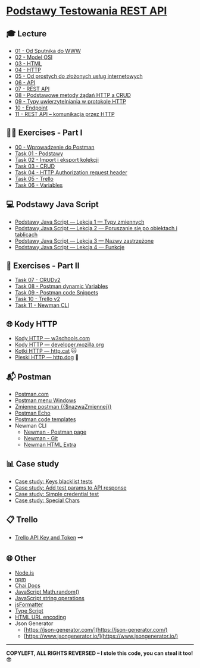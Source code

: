 # [Podstawy Testowania REST API](https://kadote870.github.io/podstawytestowaniarestapi/)

## 🎓 Lecture

* [01 - Od Sputnika do WWW](content/lecture/01-od-sputnika-do-www.md)
* [02 - Model OSI](content/lecture/02-model-osi.md)
* [03 - HTML](content/lecture/03-html.md)
* [04 - HTTP](content/lecture/04-http.md)
* [05 - Od prostych do złożonych usług internetowych](content/lecture/05-od-prostych-do-zlozonych-uslug-internetowych.md)
* [06 - API](content/lecture/06-api.md)
* [07 - REST API](content/lecture/07-rest-api.md)
* [08 - Podstawowe metody żądań HTTP a CRUD](content/lecture/08-http-crud.md)
* [09 - Typy uwierzytelniania w protokole HTTP](content/lecture/09-typy-uwierzytelniania.md)
* [10 - Endpoint](content/lecture/10-endpoint.md)
* [11 - REST API – komunikacja przez HTTP](content/lecture/11-rest-api-http-komunikacja.md)

## 🧑‍💻 Exercises - Part I

* [00 - Wprowadzenie do Postman](content/exercises/00-wprowadzenie-do-postman.md)
* [Task 01 - Podstawy](content/exercises/01-task-podstawy.md)
* [Task 02 - Import i eksport kolekcji](content/exercises/02-task-import-export-kolekcji.md)
* [Task 03 - CRUD](content/exercises/03-task-crud.md)
* [Task 04 - HTTP Authorization request header](content/exercises/04-task-http-authorization-request-header.md)
* [Task 05 - Trello](content/exercises/05-task-trello.md)
* [Task 06 - Variables](content/exercises/06-task-variables.md)

## 💻 Podstawy Java Script

* [Podstawy Java Script — Lekcja 1 — Typy zmiennych](content/java-script/lesson1.md)
* [Podstawy Java Script — Lekcja 2 — Poruszanie się po obiektach i tablicach](content/java-script/lesson2.md)
* [Podstawy Java Script — Lekcja 3 — Nazwy zastrzeżone](content/java-script/lesson3.md)
* [Podstawy Java Script — Lekcja 4 — Funkcje](content/java-script/lesson4.md)

[//]: # (* [Podstawy Java Script — Postman Special]&#40;content/postman/js-in-postman.md&#41;)

## 📝 Exercises - Part II

* [Task 07 - CRUDv2](content/exercises/07-task-crud-v2.md)
* [Task 08 - Postman dynamic Variables](content/exercises/08-task-postman-variables.md)
* [Task 09 - Postman code Snippets](content/exercises/09-task-postman-code-snippets.md)
* [Task 10 - Trello v2](content/exercises/10-task-trello-v2.md)
* [Task 11 - Newman CLI](content/exercises/11-task-newman-cli.md)

## 🌐 Kody HTTP

* [Kody HTTP — w3schools.com](https://www.w3schools.com/tags/ref_httpmessages.asp)
* [Kody HTTP — developer.mozilla.org](https://developer.mozilla.org/en-US/docs/Web/HTTP/Status)
* [Kotki HTTP — http.cat](https://http.cat/) 🐱
* [Pieski HTTP — http.dog](https://http.dog/) 🐶

## 📬 Postman

* [Postman.com](https://www.postman.com/)
* [Postman menu Windows](content/postman/settings-menu-windows.md)
* [Zmienne postman {{$nazwaZmiennej}}](https://learning.postman.com/docs/tests-and-scripts/write-scripts/variables-list/)
* [Postman Echo](https://learning.postman.com/docs/developer/echo-api/)
* [Postman code templates](content/postman/postman-code-templates.md)
* Newman CLI
    * [Newman - Postman page](https://learning.postman.com/docs/collections/using-newman-cli/command-line-integration-with-newman/)
    * [Newman - Git](https://github.com/postmanlabs/newman)
    * [Newman HTML Extra](https://www.npmjs.com/package/newman-reporter-htmlextra)

## 📊 Case study

* [Case study: Keys blacklist tests](content/postman/case-study/blacklist-tests.md)
* [Case study: Add test params to API response](content/postman/case-study/add-test-params-to-response.md)
* [Case study: Simple credential test](content/postman/case-study/credentials.md)
* [Case study: Special Chars](content/postman/case-study/special-chars.md)

## 📋 Trello

* [Trello API Key and Token](content/trello/generate-key-token.md) 🗝️

## 🌐 Other

* [Node.js](https://nodejs.org/en)
* [npm](https://www.npmjs.com/)
* [Chai Docs](https://www.chaijs.com/)
* [JavaScript Math.random()](https://www.w3schools.com/js/js_random.asp)
* [JavaScript string operations](https://www.w3schools.com/jsref/jsref_length_string.asp)
* [jsFormatter](https://beautifier.io/)
* [Type Script](https://www.typescriptlang.org/)
* [HTML URL encoding](https://www.w3schools.com/html/html_urlencode.asp)
* Json Generator
    * [https://json-generator.com/](https://json-generator.com/)
    * [https://www.jsongenerator.io/](https://www.jsongenerator.io/)

---
**COPYLEFT, ALL RIGHTS REVERSED – I stole this code, you can steal it too!** 😎